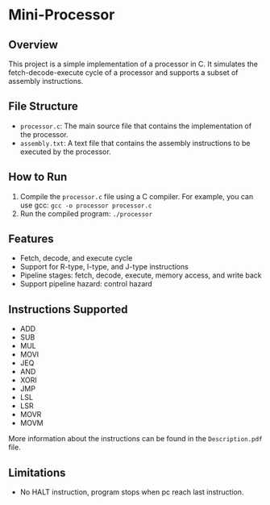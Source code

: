 # Mini-Processor

## Overview
This project is a simple implementation of a processor in C. It simulates the fetch-decode-execute cycle of a processor and supports a subset of assembly instructions.

## File Structure
- `processor.c`: The main source file that contains the implementation of the processor.
- `assembly.txt`: A text file that contains the assembly instructions to be executed by the processor.

## How to Run
1. Compile the `processor.c` file using a C compiler. For example, you can use gcc: `gcc -o processor processor.c`
2. Run the compiled program: `./processor`

## Features
- Fetch, decode, and execute cycle
- Support for R-type, I-type, and J-type instructions
- Pipeline stages: fetch, decode, execute, memory access, and write back
- Support pipeline hazard: control hazard

## Instructions Supported
- ADD
- SUB
- MUL
- MOVI
- JEQ
- AND
- XORI
- JMP
- LSL
- LSR
- MOVR
- MOVM

More information about the instructions can be found in the `Description.pdf` file.

## Limitations
- No HALT instruction, program stops when pc reach last instruction.